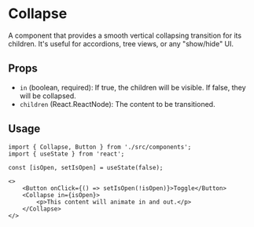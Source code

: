 # Collapse

A component that provides a smooth vertical collapsing transition for its children. It's useful for accordions, tree views, or any "show/hide" UI.

## Props

*   `in` (boolean, required): If true, the children will be visible. If false, they will be collapsed.
*   `children` (React.ReactNode): The content to be transitioned.

## Usage

```tsx
import { Collapse, Button } from './src/components';
import { useState } from 'react';

const [isOpen, setIsOpen] = useState(false);

<>
    <Button onClick={() => setIsOpen(!isOpen)}>Toggle</Button>
    <Collapse in={isOpen}>
        <p>This content will animate in and out.</p>
    </Collapse>
</>
```
